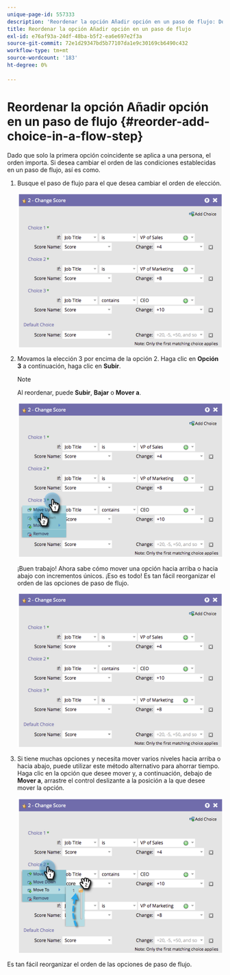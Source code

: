 ```yaml
---
unique-page-id: 557333
description: 'Reordenar la opción Añadir opción en un paso de flujo: Documentos de Marketo: Documentación del producto'
title: Reordenar la opción Añadir opción en un paso de flujo
exl-id: e76af93a-24df-48ba-b5f2-ea6e697e2f3a
source-git-commit: 72e1d29347bd5b77107da1e9c30169cb6490c432
workflow-type: tm+mt
source-wordcount: '183'
ht-degree: 0%

---
```


# Reordenar la opción Añadir opción en un paso de flujo {#reorder-add-choice-in-a-flow-step}

Dado que solo la primera opción coincidente se aplica a una persona, el orden importa. Si desea cambiar el orden de las condiciones establecidas en un paso de flujo, así es como.

1. Busque el paso de flujo para el que desea cambiar el orden de elección.

   ![](assets/one.png)

1. Movamos la elección 3 por encima de la opción 2. Haga clic en **Opción 3** a continuación, haga clic en **Subir**.

   >[!NOTE]
   >
   >Al reordenar, puede **Subir**, **Bajar** o **Mover a**.

   ![](assets/two.png)

   ¡Buen trabajo! Ahora sabe cómo mover una opción hacia arriba o hacia abajo con incrementos únicos. ¡Eso es todo! Es tan fácil reorganizar el orden de las opciones de paso de flujo.

   ![](assets/three.png)

1. Si tiene muchas opciones y necesita mover varios niveles hacia arriba o hacia abajo, puede utilizar este método alternativo para ahorrar tiempo. Haga clic en la opción que desee mover y, a continuación, debajo de **Mover a**, arrastre el control deslizante a la posición a la que desee mover la opción.

   ![](assets/four.png)

Es tan fácil reorganizar el orden de las opciones de paso de flujo.
